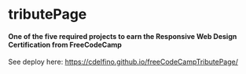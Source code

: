 # tributePage
#### One of the five required projects to earn the Responsive Web Design Certification from FreeCodeCamp
See deploy here: https://cdelfino.github.io/freeCodeCampTributePage/
